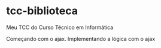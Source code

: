 # tcc-biblioteca
Meu TCC do Curso Técnico em Informática

Começando com o ajax. Implementando a lógica com o ajax
